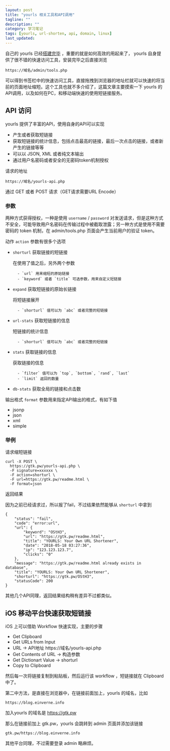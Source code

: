 ```yaml
---
layout: post
title: "yourls 相关工具和API调用"
tagline: ""
description: ""
category: 学习笔记
tags: [yourls, url-shorten, api, domain, linux]
last_updated: 
---
```


自己的 yourls 已经[搭建完毕](/post/2018/04/yourls.html) ，重要的就是如何高效的用起来了， yourls 自身提供了很不错的快速访问工具，安装完毕之后直接浏览

    https://域名/admin/tools.php

可以得到书签栏中的快速访问工具，直接拖拽到浏览器的地址栏就可以快速的将当前的页面地址缩短。这个工具也就不多介绍了，这篇文章主要摸索一下 yourls 的API调用，以及如何在PC，和移动端快速的使用短链接服务。

## API 访问

yourls 提供了丰富的API，使用自身的API可以实现

- 产生或者获取短链接
- 获取短链接的统计信息，包括点击最高的链接，最后一次点击的链接，或者新产生的链接等等
- 可以以 JSON, XML 或者纯文本输出
- 通过用户名密码或者安全的无密码token机制授权

请求的地址

    https://域名/yourls-api.php

通过 GET 或者 POST 请求（GET请求需要URL Encode）

### 参数

两种方式获得授权，一种是使用 `username` / `password` 对发送请求，但是这种方式不安全，可能导致用户名密码在传输过程中被截取泄露；另一种方式是使用不需要密码的 token 机制，在 admin/tools.php 页面会产生当前用户的验证 token。

动作 `action` 参数有很多个选项

- `shorturl` 获取链接的短链接

    在使用了值之后，另外两个参数

        - `url` 用来缩短的原始链接
        - `keyword` 或者 `title` 可选参数，用来自定义短链接
        
- `expand` 获取短链接的原始长链接

    将短链接展开

        - `shorturl` 值可以为 `abc` 或者完整的短链接
        
- `url-stats` 获取短链接的信息

    短链接的统计信息

        - `shorturl` 值可以为 `abc` 或者完整的短链接

- `stats` 获取链接的信息

    获取链接的信息

        - `filter` 值可以为 `top`, `bottom`, `rand`, `last`
        - `limit` 返回的数量
       
- `db-stats` 获取全局的链接和点击数

输出格式 `format` 参数用来指定API输出的格式，有如下值

- jsonp
- json
- xml
- simple

### 举例

请求缩短链接

    curl -X POST \
      https://gtk.pw/yourls-api.php \
      -F signature=xxxxxx \
      -F action=shorturl \
      -F url=https://gtk.pw/readme.html \
      -F format=json

返回结果

因为之前已经请求过，所以报了fail，不过结果依然能够从 `shorturl` 中拿到

    {
        "status": "fail",
        "code": "error:url",
        "url": {
            "keyword": "OStH3",
            "url": "https://gtk.pw/readme.html",
            "title": "YOURLS: Your Own URL Shortener",
            "date": "2018-05-18 03:27:36",
            "ip": "123.123.123.7",
            "clicks": "0"
        },
        "message": "https://gtk.pw/readme.html already exists in database",
        "title": "YOURLS: Your Own URL Shortener",
        "shorturl": "https://gtk.pw/OStH3",
        "statusCode": 200
    }

其他几个API同理，返回结果结构稍有差异不过都类似。

## iOS 移动平台快速获取短链接

iOS 上可以借助 Workflow 快速实现，主要的步骤

- Get Clipboard
- Get URLs from Input
- URL -> API地址 https://域名/yourls-api.php
- Get Contents of URL -> 构造参数
- Get Dictionart Value -> shorturl
- Copy to Clipboard

然后每一次将链接复制到粘贴板，然后运行该 workflow ，短链接就在 Clipboard 中了。

第二中方法，是直接在浏览器中，在链接前面加上，yourls 的域名，比如

    https://blog.einverne.info

加入yourls 的域名是 https://gtk.pw

那么在链接前加上 gtk.pw，yourls 会跳转到 admin 页面并添加该链接

    gtk.pw/https://blog.einverne.info
 
其他平台同理，不过需要登录 admin 略麻烦。


